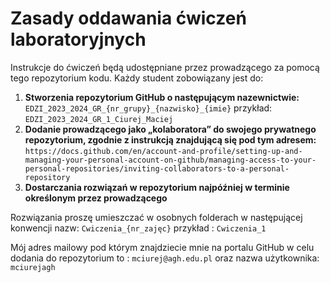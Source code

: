 # Zasady oddawania ćwiczeń laboratoryjnych
Instrukcje do ćwiczeń będą udostępniane przez prowadzącego za pomocą tego repozytorium kodu.
Każdy student zobowiązany jest do:

1. **Stworzenia repozytorium GitHub o następującym nazewnictwie:** `EDZI_2023_2024_GR_{nr_grupy}_{nazwisko}_{imie}` przykład: `EDZI_2023_2024_GR_1_Ciurej_Maciej`
2. **Dodanie prowadzącego jako „kolaboratora” do swojego prywatnego repozytorium, zgodnie z instrukcją znajdującą się pod tym adresem:** `https://docs.github.com/en/account-and-profile/setting-up-and-managing-your-personal-account-on-github/managing-access-to-your-personal-repositories/inviting-collaborators-to-a-personal-repository`
3. **Dostarczania rozwiązań w repozytorium najpóźniej w terminie określonym przez prowadzącego**

Rozwiązania proszę umieszczać w osobnych folderach w następującej konwencji nazw: `Cwiczenia_{nr_zajęc}` przykład : `Cwiczenia_1`

Mój adres mailowy pod którym znajdziecie mnie na portalu GitHub w celu dodania do repozytorium to : `mciurej@agh.edu.pl` oraz  nazwa użytkownika: `mciurejagh`
